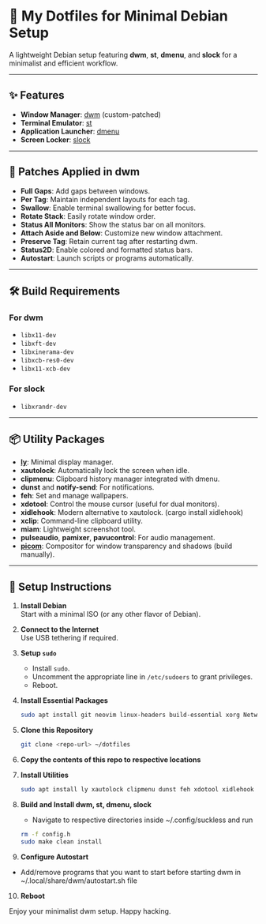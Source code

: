 
# 🌿 My Dotfiles for Minimal Debian Setup  
A lightweight Debian setup featuring **dwm**, **st**, **dmenu**, and **slock** for a minimalist and efficient workflow.

---

## ✨ Features  
- **Window Manager**: [dwm](https://dwm.suckless.org/) (custom-patched)  
- **Terminal Emulator**: [st](https://st.suckless.org/)  
- **Application Launcher**: [dmenu](https://tools.suckless.org/dmenu/)  
- **Screen Locker**: [slock](https://tools.suckless.org/slock/)  

---

## 🧩 Patches Applied in dwm  
- **Full Gaps**: Add gaps between windows.  
- **Per Tag**: Maintain independent layouts for each tag.  
- **Swallow**: Enable terminal swallowing for better focus.  
- **Rotate Stack**: Easily rotate window order.  
- **Status All Monitors**: Show the status bar on all monitors.  
- **Attach Aside and Below**: Customize new window attachment.  
- **Preserve Tag**: Retain current tag after restarting dwm.  
- **Status2D**: Enable colored and formatted status bars.  
- **Autostart**: Launch scripts or programs automatically.

---

## 🛠️ Build Requirements  
### For dwm  
- `libx11-dev`  
- `libxft-dev`  
- `libxinerama-dev`  
- `libxcb-res0-dev`  
- `libx11-xcb-dev`  

### For slock  
- `libxrandr-dev`  

---

## 📦 Utility Packages  
- **[ly](https://github.com/fairyglade/ly)**: Minimal display manager.  
- **xautolock**: Automatically lock the screen when idle.  
- **clipmenu**: Clipboard history manager integrated with dmenu.  
- **dunst** and **notify-send**: For notifications.  
- **feh**: Set and manage wallpapers.  
- **xdotool**: Control the mouse cursor (useful for dual monitors).  
- **xidlehook**: Modern alternative to xautolock. (cargo install xidlehook)  
- **xclip**: Command-line clipboard utility.  
- **miam**: Lightweight screenshot tool.  
- **pulseaudio**, **pamixer**, **pavucontrol**: For audio management.  
- **[picom](https://github.com/fdev31/picom)**: Compositor for window transparency and shadows (build manually).  

---

## 🚀 Setup Instructions  

1. **Install Debian**  
   Start with a minimal ISO (or any other flavor of Debian).  

2. **Connect to the Internet**  
   Use USB tethering if required.  

3. **Setup `sudo`**  
   - Install `sudo`.  
   - Uncomment the appropriate line in `/etc/sudoers` to grant privileges.  
   - Reboot.  

4. **Install Essential Packages**  
   ```bash
   sudo apt install git neovim linux-headers build-essential xorg NetworkManager mason ninja
   ```

5. **Clone this Repository**  
   ```bash
   git clone <repo-url> ~/dotfiles
   ```
6. **Copy the contents of this repo to respective locations**

7. **Install Utilities**
    ```bash
    sudo apt install ly xautolock clipmenu dunst feh xdotool xidlehook xclip miam pulseaudio pamixer pavucontrol
    ```

8. **Build and Install dwm, st, dmenu, slock**
   - Navigate to respective directories inside ~/.config/suckless and run
   ```bash
   rm -f config.h
   sudo make clean install
   ```

9. **Configure Autostart**
  - Add/remove programs that you want to start before starting dwm in ~/.local/share/dwm/autostart.sh file

10. **Reboot**

Enjoy your minimalist dwm setup.
Happy hacking.
